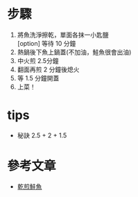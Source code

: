 # 步驟
1. 將魚洗淨擦乾，單面各抹一小匙鹽  
  [option] 等待 10 分鐘
2. 熱鍋後下魚上鍋蓋(不加油，鮭魚很會出油)
3. 中火煎 2.5分鐘 
4. 翻面再煎 2 分鐘後熄火
5. 等 1.5 分鐘開蓋
6. 上菜！

# tips
- 秘訣 2.5 + 2 + 1.5

# 參考文章
- [乾煎鮭魚](https://cookpad.com/tw/%E9%A3%9F%E8%AD%9C/16705989-%E4%B9%BE%E7%85%8E%E9%AE%AD%E9%AD%9A)
